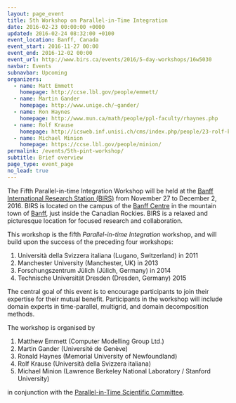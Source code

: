 ```yaml
---
layout: page_event
title: 5th Workshop on Parallel-in-Time Integration
date: 2016-02-23 00:00:00 +0000
updated: 2016-02-24 08:32:00 +0100
event_location: Banff, Canada
event_start: 2016-11-27 00:00
event_end: 2016-12-02 00:00
event_url: http://www.birs.ca/events/2016/5-day-workshops/16w5030
navbar: Events
subnavbar: Upcoming
organizers:
  - name: Matt Emmett
    homepage: http://ccse.lbl.gov/people/emmett/
  - name: Martin Gander
    homepage: http://www.unige.ch/~gander/
  - name: Ron Haynes
    homepage: http://www.mun.ca/math/people/ppl-faculty/rhaynes.php
  - name: Rolf Krause
    homepage: http://icsweb.inf.unisi.ch/cms/index.php/people/23-rolf-krause.html
  - name: Michael Minion
    homepage: https://ccse.lbl.gov/people/minion/
permalink: /events/5th-pint-workshop/
subtitle: Brief overview
page_type: event_page
no_lead: true
---
```


The Fifth Parallel-in-time Integration Workshop will be held at the
[Banff International Research Station (BIRS)][BIRS] from November 27
to December 2, 2016.  BIRS is located on the campus of the [Banff
Centre][BANFFCENTRE] in the mountain town of [Banff][Banff], just
inside the Canadian Rockies.  BIRS is a relaxed and picturesque
location for focused research and collaboration.

This workshop is the fifth *Parallel-in-time Integration* workshop,
and will build upon the success of the preceding four workshops:

1. Università della Svizzera italiana (Lugano, Switzerland) in 2011
2. Manchester University (Manchester, UK) in 2013
3. Forschungszentrum Jülich (Jülich, Germany) in 2014
4. Technische Universität Dresden (Dresden, Germany) 2015

The central goal of this event is to encourage participants to join
their expertise for their mutual benefit.  Participants in the
workshop will include domain experts in time-parallel, multigrid, and
domain decomposition methods.

The workshop is organised by

1. Matthew Emmett (Computer Modelling Group Ltd.)
2. Martin Gander (Université de Genève)
3. Ronald Haynes (Memorial University of Newfoundland)
4. Rolf Krause (Università della Svizzera italiana)
5. Michael Minion (Lawrence Berkeley National Laboratory / Stanford University)

in conjunction with the [Parallel-in-Time Scientific Committee][PINTSC].

[Banff]: https://www.banff.ca/
[BIRS]: http://www.birs.ca/
[BANFFCENTRE]: https://www.banffcentre.ca/
[PINTSC]: http://www.parallelintime.org/events/2015/06/26/sc-election-result.html

